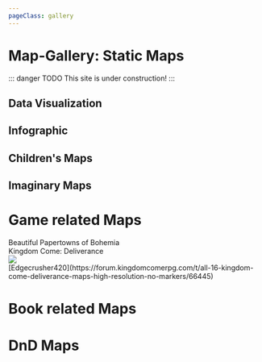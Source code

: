 ```yaml
---
pageClass: gallery
---
```

# Map-Gallery: Static Maps

::: danger TODO
This site is under construction!
:::


## Data Visualization



## Infographic 

## Children's Maps


## Imaginary Maps 

# Game related Maps

<div class="gal-feature">
<div>Beautiful Papertowns of Bohemia</div>
<div>Kingdom Come: Deliverance</div>
<div><img src="https://i.postimg.cc/mchMXZsR/Full-Map-Hi-Res-cut.jpg" /></div>
<div>[Edgecrusher420](https://forum.kingdomcomerpg.com/t/all-16-kingdom-come-deliverance-maps-high-resolution-no-markers/66445)</div>
</div>

# Book related Maps

# DnD Maps
<!--
https://www.panoramaresort.com/while-you-are-here/trail-map/

https://imgur.com/qVBb5dW

http://andywoodruff.com/blog/beyond-the-sea/

https://www.buzzfeed.com/danieldalton/map-of-stereotypes

https://www.loc.gov/resource/g9930.ct001880/

https://childrensmaps.wordpress.com/planetary-maps-for-children/

https://www.youtube.com/watch?time_continue=19&v=3Jhac84QdpA

http://visualoop.com/infographics/berlin-1945-the-hour-zero-->